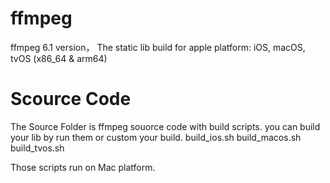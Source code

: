 # ffmpeg
ffmpeg 6.1 version，
The static lib build for apple platform: iOS, macOS, tvOS (x86_64 & arm64)

# Scource Code

The Source Folder is ffmpeg souorce code with build scripts. you can build your lib by run them or custom your build.
build_ios.sh
build_macos.sh
build_tvos.sh

Those scripts run on Mac platform.
